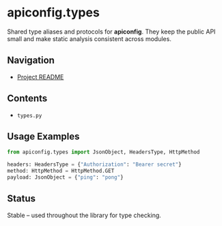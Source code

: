 # apiconfig.types

Shared type aliases and protocols for **apiconfig**. They keep the public API
small and make static analysis consistent across modules.

## Navigation
- [Project README](../README.md)

## Contents
- `types.py`

## Usage Examples
```python
from apiconfig.types import JsonObject, HeadersType, HttpMethod

headers: HeadersType = {"Authorization": "Bearer secret"}
method: HttpMethod = HttpMethod.GET
payload: JsonObject = {"ping": "pong"}
```

## Status
Stable – used throughout the library for type checking.
